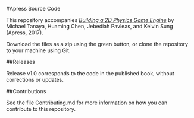 #Apress Source Code

This repository accompanies [*Building a 2D Physics Game Engine*](http://www.apress.com/9781484225820) by Michael Tanaya, Huaming Chen, Jebediah Pavleas, and Kelvin Sung (Apress, 2017).

[comment]: #cover

Download the files as a zip using the green button, or clone the repository to your machine using Git.

##Releases

Release v1.0 corresponds to the code in the published book, without corrections or updates.

##Contributions

See the file Contributing.md for more information on how you can contribute to this repository.
